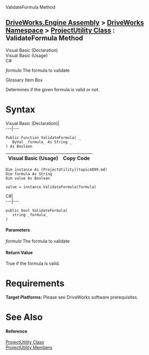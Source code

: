 ValidateFormula Method   
  
[DriveWorks.Engine Assembly](topic2156.md) > [DriveWorks Namespace](topic2159.md) > [ProjectUtility Class](topic4899.md) : ValidateFormula Method  
---  
  
Visual Basic (Declaration)    
Visual Basic (Usage)    
C# 

_formula_
    The formula to validate

Glossary Item Box

Determines if the given formula is valid or not. 

# Syntax

Visual Basic (Declaration)|   
---|---  
      
    
    Public Function ValidateFormula( _
       ByVal _formula_ As String _
    ) As Boolean  
  
Visual Basic (Usage)| Copy Code  
---|---  
      
    
    Dim instance As [ProjectUtility](topic4899.md)
    Dim formula As String
    Dim value As Boolean
     
    value = instance.ValidateFormula(formula)  
  
C#|   
---|---  
      
    
    public bool ValidateFormula( 
       string _formula_
    )  
  
#### Parameters

 _formula_
    The formula to validate

#### Return Value

True if the formula is valid.

# Requirements

**Target Platforms:** Please see DriveWorks software prerequisites.

# See Also

#### Reference

[ProjectUtility Class](topic4899.md)   
[ProjectUtility Members](topic4900.md)


